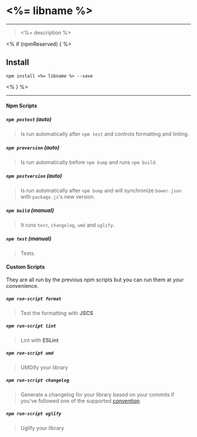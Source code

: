 # <%= libname %>
----
> <%= description %>

<% if (npmReserved) { %>
## Install
```node
npm install <%= libname %> --save
```
<% } %>

----

#### Npm Scripts
##### `npm postest` (auto)
> Is run automatically after `npm test` and controls formatting and linting.

##### `npm preversion` (auto)
> Is run automatically before `npm bump` and runs `npm build`.

##### `npm postversion` (auto)
> Is run automatically after `npm bump` and will synchronize `bower.json` with `package.js`'s new version.

##### `npm build` (manual)
> It runs `test`, `changelog`, `umd` and `uglify`.

##### `npm test` (manual)
> Tests.

#### Custom Scripts
They are all run by the previous npm scripts but you can run them at your convenience.

##### `npm run-script format`
> Test the formatting with **JSCS**

##### `npm run-script lint`
> Lint with **ESLint**

##### `npm run-script umd`
> UMDify your library

##### `npm run-script changelog`
> Generate a changelog for your library based on your commits if you've followed one of the supported [convention](https://github.com/ajoslin/conventional-changelog/tree/master/conventions).

##### `npm run-script uglify`
> Uglify your library
